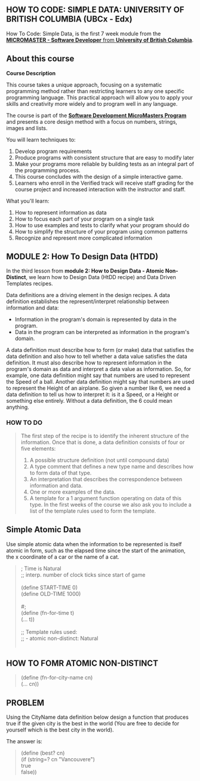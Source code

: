 ## HOW TO CODE: SIMPLE DATA: UNIVERSITY OF BRITISH COLUMBIA (UBCx - Edx)

How To Code: Simple Data, is the first 7 week module from the  [**MICROMASTER - Software Developer** from **University of British Columbia**](https://www.edx.org/course/how-code-simple-data-ubcx-htc1x).

## About this course 

**Course Description**

This course takes a unique approach, focusing on a systematic programming method rather than restricting learners to any one specific programming language. This practical approach will allow you to apply your skills and creativity more widely and to program well in any language.

The course is part of the [**Software Development MicroMasters Program**](https://www.edx.org/micromasters/software-development) and presents a core design method with a focus on numbers, strings, images and lists.

You will learn techniques to:

1. Develop program requirements
2. Produce programs with consistent structure that are easy to modify later
3. Make your programs more reliable by building tests as an integral part of the programming process.
4. This course concludes with the design of a simple interactive game.
5. Learners who enroll in the Verified track will receive staff grading for the course project and increased interaction with the instructor and staff.

What you'll learn:
1. How to represent information as data
2. How to focus each part of your program on a single task
3. How to use examples and tests to clarify what your program should do
4. How to simplify the structure of your program using common patterns
5. Recognize and represent more complicated information

## MODULE 2: How To Design Data (HTDD)

In the third lesson from **module 2: How to Design Data - Atomic Non-Distinct**, we learn how to Design Data (HtDD recipe) and Data Driven Templates recipes.
 
Data definitions are a driving element in the design recipes.
A data definition establishes the represent/interpret relationship between information and data:
- Information in the program's domain is represented by data in the program.
- Data in the program can be interpreted as information in the program's domain.<br>

A data definition must describe how to form (or make) data that satisfies the data definition and also how to tell whether a data value satisfies the data definition. It must also describe how to represent information in the program's domain as data and interpret a data value as information.
So, for example, one data definition might say that numbers are used to represent the Speed of a ball. Another data definition might say that numbers are used to represent the Height of an airplane. So given a number like 6, we need a data definition to tell us how to interpret it: is it a Speed, or a Height or something else entirely. Without a data definition, the 6 could mean anything.

### HOW TO DO

> The first step of the recipe is to identify the inherent structure of the information.
> Once that is done, a data definition consists of four or five elements:
> 1. A possible structure definition (not until compound data)
> 2. A type comment that defines a new type name and describes how to form data of that type.
> 3. An interpretation that describes the correspondence between information and data.
> 4. One or more examples of the data.
> 5. A template for a 1 argument function operating on data of this type.
> In the first weeks of the course we also ask you to include a list of the template rules used to form the template.

## Simple Atomic Data

Use simple atomic data when the information to be represented is itself atomic in form, such as the elapsed time since the start of the animation, the x coordinate of a car or the name of a cat.

> ; Time is Natural<br>
> ;; interp. number of clock ticks since start of game<br>
> <br>
> (define START-TIME 0)<br>
> (define OLD-TIME 1000)<br>
> <br>
> #;<br>
> (define (fn-for-time t)<br>
>   (... t))<br>
> <br>
> ;; Template rules used:<br>
> ;;  - atomic non-distinct: Natural<br>
> <br>

## HOW TO FOMR ATOMIC NON-DISTINCT

> (define (fn-for-city-name cn)<br>
>    (... cn))<br>
>    

## PROBLEM

Using the CityName data definition below design a function that produces true if the given city is the best in the world (You are free to decide for yourself which is the best city in the world).

The answer is:

> (define (best? cn) <br>
>   (if (string=? cn "Vancouvere")<br>
>       true<br>
>       false))<br>

